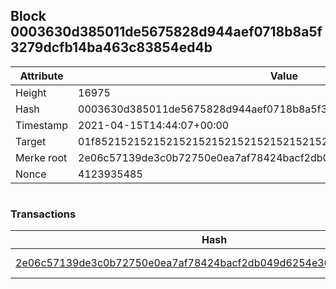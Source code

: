 ## Block 0003630d385011de5675828d944aef0718b8a5f3279dcfb14ba463c83854ed4b

Attribute | Value
--- | ---
Height | 16975
Hash | 0003630d385011de5675828d944aef0718b8a5f3279dcfb14ba463c83854ed4b
Timestamp | 2021-04-15T14:44:07+00:00
Target | 01f8521521521521521521521521521521521521521521521521521521521521
Merke root | 2e06c57139de3c0b72750e0ea7af78424bacf2db049d6254e369d828d25863eb
Nonce | 4123935485

```

```

### Transactions

Hash | Amount
--- | ---
[2e06c57139de3c0b72750e0ea7af78424bacf2db049d6254e369d828d25863eb](2e06c57139de3c0b72750e0ea7af78424bacf2db049d6254e369d828d25863eb.md) | 10.00000000 SKEPTI 
